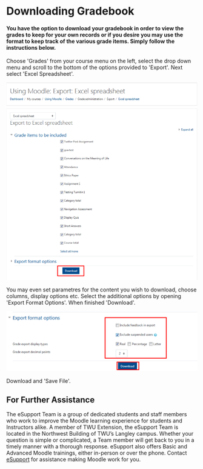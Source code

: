 # Downloading Gradebook

#### You have the option to download your gradebook in order to view the grades to keep for your own records or if you desire you may use the format to keep track of the various grade items. Simply follow the instructions below.


Choose 'Grades' from your course menu on the left, select the drop down menu and scroll to the bottom of the options provided to 'Export'. Next select 'Excel Spreadsheet'.

![](/assets/gradebook-download-1.png)

You may even set parametres for the content you wish to download, choose columns, display options etc. Select the additional options by opening 'Export Format Options'. When finished 'Download'.

![](/assets/gradebook-download-2.png)

Download and 'Save File'.

## For Further Assistance

The eSupport Team is a group of dedicated students and staff members who work to improve the Moodle learning experience for students and Instructors alike. A member of TWU Extension, the eSupport Team is located in the Northwest Building of TWU’s Langley campus. Whether your question is simple or complicated, a Team member will get back to you in a timely manner with a thorough response. eSupport also offers Basic and Advanced Moodle trainings, either in-person or over the phone. Contact [eSupport](https://trinitywestern.teamdynamix.com/TDClient/Requests/ServiceDet?ID=16141) for assistance making Moodle work for you.
